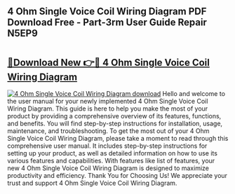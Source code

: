 ## 4 Ohm Single Voice Coil Wiring Diagram PDF Download Free - Part-3rm User Guide Repair N5EP9

# <h2><a href="http://dfund4p.blite.top/?on=4+Ohm+Single+Voice+Coil+Wiring+Diagram">🔗Download New 👉🔴 4 Ohm Single Voice Coil Wiring Diagram</a></h2>

[![4 Ohm Single Voice Coil Wiring Diagram download](https://i.imgur.com/lujVjoI.png)](http://dfund4p.blite.top/?on=4+Ohm+Single+Voice+Coil+Wiring+Diagram)
Hello and welcome to the user manual for your newly implemented 4 Ohm Single Voice Coil Wiring Diagram. This guide is here to help you make the most of your product by providing a comprehensive overview of its features, functions, and benefits. You will find step-by-step instructions for installation, usage, maintenance, and troubleshooting. To get the most out of your 4 Ohm Single Voice Coil Wiring Diagram, please take a moment to read through this comprehensive user manual. It includes step-by-step instructions for setting up your product, as well as detailed information on how to use its various features and capabilities. With features like list of features, your new 4 Ohm Single Voice Coil Wiring Diagram is designed to maximize productivity and efficiency. Thank You for Choosing Us! We appreciate your trust and support 4 Ohm Single Voice Coil Wiring Diagram.
